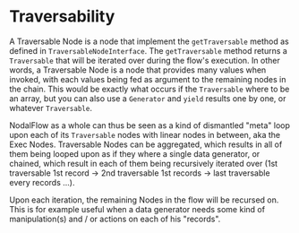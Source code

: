 # Traversability

A Traversable Node is a node that implement the `getTraversable` method as defined in `TraversableNodeInterface`. The `getTraversable` method returns a `Traversable` that will be iterated over during the flow's execution. In other words, a Traversable Node is a node that provides many values when invoked, with each values being fed as argument to the remaining nodes in the chain. This would be exactly what occurs if the `Traversable` where to be an array, but you can also use a `Generator` and `yield` results one by one, or whatever `Traversable`.

NodalFlow as a whole can thus be seen as a kind of dismantled "meta" loop upon each of its `Traversable` nodes with linear nodes in between, aka the Exec Nodes. Traversable Nodes can be aggregated, which results in all of them being looped upon as if they where a single data generator, or chained, which result in each of them being recursively iterated over (1st traversable 1st record -> 2nd traversable 1st records -> last traversable every records ...).

Upon each iteration, the remaining Nodes in the flow will be recursed on. This is for example useful when a data generator needs some kind of manipulation(s) and / or actions on each of his "records".